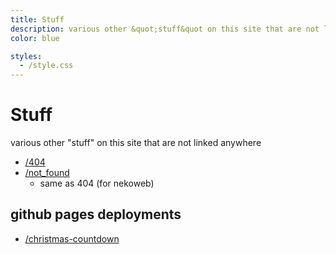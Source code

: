```yaml
---
title: Stuff
description: various other &quot;stuff&quot on this site that are not linked in nav 
color: blue

styles:
  - /style.css
---
```


# Stuff
 various other "stuff" on this site that are not linked anywhere

* <a class="no-style socials fli" href="/404/">/404</a>
* <a class="no-style socials fli" href="/not_found/">/not_found</a>
  - same as 404 (for nekoweb)

## github pages deployments
* <a class="no-style socials fli" href="/christmas-countdown/">/christmas-countdown</a>
